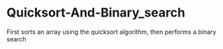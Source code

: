 # Quicksort-And-Binary_search
First sorts an array using the quicksort algorithm, then performs a binary search
